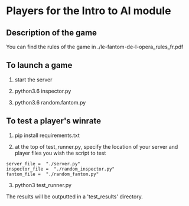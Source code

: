 # Players for the Intro to AI module

## Description of the game

You can find the rules of the game in ./le-fantom-de-l-opera_rules_fr.pdf

## To launch a game

1) start the server

2) python3.6 inspector.py

3) python3.6 random.fantom.py

## To test a player's winrate

1) pip install requirements.txt

2) at the top of test_runner.py, specify the location of your server and player files you wish the script to test
```
server_file =  "./server.py"
inspector_file =  "./random_inspector.py"
fantom_file =  "./random_fantom.py"
```  

3) python3 test_runner.py

The results will be outputted in a 'test_results' directory.